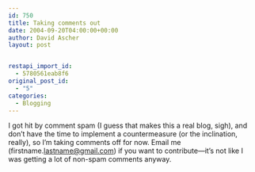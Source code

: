 ```yaml
---
id: 750
title: Taking comments out
date: 2004-09-20T04:00:00+00:00
author: David Ascher
layout: post


restapi_import_id:
  - 5780561eab8f6
original_post_id:
  - "5"
categories:
  - Blogging
---
```

I got hit by comment spam (I guess that makes this a real blog, sigh), and don&#8217;t have the time to implement a countermeasure (or the inclination, really), so I&#8217;m taking comments off for now. Email me (firstname.<lastname@gmail.com>) if you want to contribute&#8212;it&#8217;s not like I was getting a lot of non-spam comments anyway.